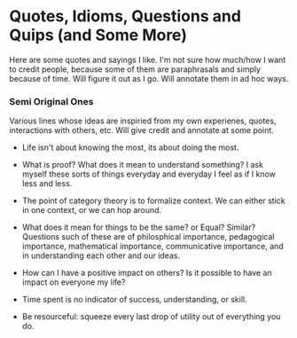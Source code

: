 # Quotes, Idioms, Questions and Quips (and Some More)

Here are some quotes and sayings I like. I'm not sure how much/how I want to credit people, because some of them are paraphrasals and simply because of time. Will figure it out as I go. Will annotate them in ad hoc ways. 

### Semi Original Ones 
Various lines whose ideas are inspiried from my own experienes, quotes, interactions with others, etc. Will give credit and annotate at some point. 

* Life isn't about knowing the most, its about doing the most.

* What is proof? What does it mean to understand something? I ask myself these sorts of things everyday and everyday I feel as if I know less and less. 

* The point of category theory is to formalize context. We can either stick in one context, or we can hop around.

* What does it mean for things to be the same? or Equal? Similar? Questions such of these are of philosphical importance, pedagogical importance, mathematical importance, communicative importance, and in understanding each other and our ideas.

* How can I have a positive impact on others? Is it possible to have an impact on everyone my life?  

*  Time spent is no indicator of success, understanding, or skill.

* Be resourceful: squeeze every last drop of utility out of everything you do. 






